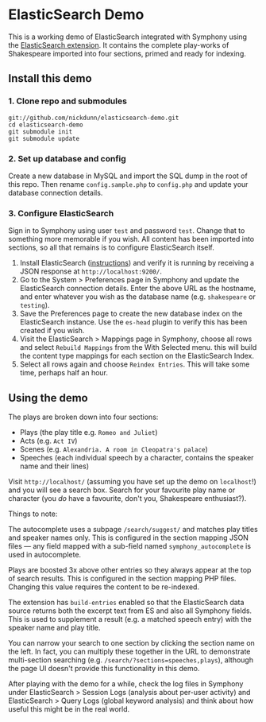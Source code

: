 # ElasticSearch Demo

This is a working demo of ElasticSearch integrated with Symphony using the [ElasticSearch extension](http://symphonyextensions.com/extensions/elasticsearch/). It contains the complete play-works of Shakespeare imported into four sections, primed and ready for indexing.

## Install this demo

### 1. Clone repo and submodules
	
	git://github.com/nickdunn/elasticsearch-demo.git
	cd elasticsearch-demo
	git submodule init
	git submodule update

### 2. Set up database and config
Create a new database in MySQL and import the SQL dump in the root of this repo. Then rename `config.sample.php` to `config.php` and update your database connection details.

### 3. Configure ElasticSearch
Sign in to Symphony using user `test` and password `test`. Change that to something more memorable if you wish. All content has been imported into sections, so all that remains is to configure ElasticSearch itself.

1. Install ElasticSearch ([instructions](http://symphonyextensions.com/extensions/elasticsearch/#readme)) and verify it is running by receiving a JSON response at `http://localhost:9200/`.
2. Go to the System > Preferences page in Symphony and update the ElasticSearch connection details. Enter the above URL as the hostname, and enter whatever you wish as the database name (e.g. `shakespeare` or `testing`).
3. Save the Preferences page to create the new database index on the ElasticSearch instance. Use the `es-head` plugin to verify this has been created if you wish.
4. Visit the ElasticSearch > Mappings page in Symphony, choose all rows and select `Rebuild Mappings` from the With Selected menu. this will build the content type mappings for each section on the ElasticSearch Index.
5. Select all rows again and choose `Reindex Entries`. This will take some time, perhaps half an hour.

## Using the demo
The plays are broken down into four sections:

* Plays (the play title e.g. `Romeo and Juliet`)
* Acts (e.g. `Act IV`)
* Scenes (e.g. `Alexandria. A room in Cleopatra's palace`)
* Speeches (each individual speech by a character, contains the speaker name and their lines)


Visit `http://localhost/` (assuming you have set up the demo on `localhost`!) and you will see a search box. Search for your favourite play name or character (you _do_ have a favourite, don't you, Shakespeare enthusiast?).

Things to note:

The autocomplete uses a subpage `/search/suggest/` and matches play titles and speaker names only. This is configured in the section mapping JSON files — any field mapped with a sub-field named `symphony_autocomplete` is used in autocomplete.

Plays are boosted 3x above other entries so they always appear at the top of search results. This is configured in the section mapping PHP files. Changing this value requires the content to be re-indexed.

The extension has `build-entries` enabled so that the ElasticSearch data source returns both the excerpt text from ES and also all Symphony fields. This is used to supplement a result (e.g. a matched speech entry) with the speaker name and play title.

You can narrow your search to one section by clicking the section name on the left. In fact, you can multiply these together in the URL to demonstrate multi-section searching (e.g. `/search/?sections=speeches,plays`), although the page UI doesn't provide this functionality in this demo.

After playing with the demo for a while, check the log files in Symphony under ElasticSearch > Session Logs (analysis about per-user activity) and ElasticSearch > Query Logs (global keyword analysis) and think about how useful this might be in the real world. 